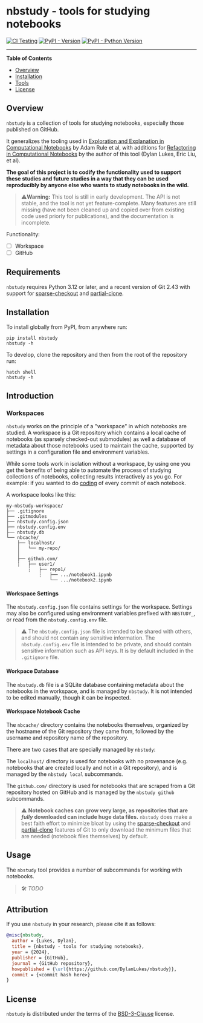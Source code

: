 # nbstudy - tools for studying notebooks

[![CI Testing](https://github.com/DylanLukes/nbstudy/actions/workflows/test.yml/badge.svg)](https://github.com/DylanLukes/nb-study-tools/actions/workflows/test.yml)
[![PyPI - Version](https://img.shields.io/pypi/v/nbstudy.svg)](https://pypi.org/project/nbstudy)
[![PyPI - Python Version](https://img.shields.io/pypi/pyversions/nbstudy.svg)](https://pypi.org/project/nbstudy)

-----

**Table of Contents**

- [Overview](#overview)
- [Installation](#installation)
- [Tools](#tools)
- [License](#license)

## Overview

`nbstudy` is a collection of tools for studying notebooks, especially those published on GitHub. 

It generalizes the tooling used in 
[Exploration and Explanation in Computational Notebooks](https://dl.acm.org/doi/10.1145/3173574.3173606)
 by Adam Rule et al, with additions for 
[Refactoring in Computational Notebooks](https://dl.acm.org/doi/full/10.1145/3576036) 
 by the author of this tool (Dylan Lukes, Eric Liu, et al).

**The goal of this project is to codify the functionality used to support these studies and future
studies in a way that they can be used reproducibly by anyone else who wants to study notebooks
in the wild.**

> ⚠️️**Warning:** This tool is still in early development. The API is not stable, and the tool is 
> not yet feature-complete. Many features are still missing (have not been cleaned up and copied
> over from existing code used priorly for publications), and the documentation is incomplete.

Functionality:
 - [ ] Workspace
 - [ ] GitHub

## Requirements

`nbstudy` requires Python 3.12 or later, and a recent version of Git 2.43 with support for 
[sparse-checkout](https://git-scm.com/docs/git-sparse-checkout) and 
[partial-clone](https://git-scm.com/docs/partial-clone).

## Installation

To install globally from PyPI, from anywhere run:

```console
pip install nbstudy
nbstudy -h
```

To develop, clone the repository and then from the root of the repository run:

```console
hatch shell
nbstudy -h
```

## Introduction

### Workspaces

`nbstudy` works on the principle of a "workspace" in which notebooks are studied. A workspace is a Git repository
which contains a local cache of notebooks (as sparsely checked-out submodules) as well a database of metadata about 
those notebooks used to maintain the cache, supported by settings in a configuration file and environment variables.

While some tools work in isolation without a workspace, by using one you get the benefits of being able to automate 
the process of studying collections of notebooks, collecting results interactively as you go. For example: if you 
wanted to do [coding](https://en.wikipedia.org/wiki/Coding_(social_sciences)) of every commit of each notebook. 

A workspace looks like this:

```
my-nbstudy-workspace/
├── .gitignore
├── .gitmodules
├── nbstudy.config.json
├── nbstudy.config.env
├── nbstudy.db
└── nbcache/
    ├── localhost/
    │   └── my-repo/
    │
    ├── github.com/
    ┆   ├── user1/
        ┆   ├── repo1/
            ┆   ├── .../notebook1.ipynb
                └── .../notebook2.ipynb
```

#### Workspace Settings

The `nbstudy.config.json` file contains settings for the workspace. Settings may also be configured
using environment variables prefixed with `NBSTUDY_`, or read from the `nbstudy.config.env` file.

> ⚠️ The `nbstudy.config.json` file is intended to be shared with others, and should not contain any
> sensitive information. The `nbstudy.config.env` file is intended to be private, and should contain
> sensitive information such as API keys. It is by default included in the `.gitignore` file.

#### Workpace Database

The `nbstudy.db` file is a SQLite database containing metadata about the notebooks in the workspace,
and is managed by `nbstudy`. It is not intended to be edited manually, though it can be inspected.

#### Workspace Notebook Cache

The `nbcache/` directory contains the notebooks themselves, organized by the hostname of the Git
repository they came from, followed by the username and repository name of the repository.

There are two cases that are specially managed by `nbstudy`:

The `localhost/` directory is used for notebooks with no provenance (e.g. notebooks that are created
locally and not in a Git repository), and is managed by the `nbstudy local` subcommands. 

The `github.com/` directory is used for notebooks that are scraped from a Git repository hosted 
on GitHub and is managed by the `nbstudy github` subcommands.

> ⚠️ **Notebook caches can grow very large, as repositories that are _fully_ downloaded can include
> huge data files.** `nbstudy` does make a best faith effort to minimize bloat by using the 
> [sparse-checkout](https://git-scm.com/docs/git-sparse-checkout) and
> [partial-clone](https://git-scm.com/docs/partial-clone) features of Git to only download the
> minimum files that are needed (notebook files themselves) by default.

## Usage

The `nbstudy` tool provides a number of subcommands for working with notebooks.

> 🛠️ _TODO_

## Attribution

If you use `nbstudy` in your research, please cite it as follows:

```bibtex
@misc{nbstudy,
  author = {Lukes, Dylan},
  title = {nbstudy - tools for studying notebooks},
  year = {2024},
  publisher = {GitHub},
  journal = {GitHub repository},
  howpublished = {\url{https://github.com/DylanLukes/nbstudy}},
  commit = {<commit hash here>}
}
```

## License

`nbstudy` is distributed under the terms of the [BSD-3-Clause](https://spdx.org/licenses/BSD-3-Clause.html) license.
